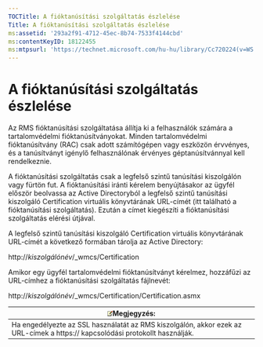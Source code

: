 ```yaml
---
TOCTitle: A fióktanúsítási szolgáltatás észlelése
Title: A fióktanúsítási szolgáltatás észlelése
ms:assetid: '293a2f91-4712-45ec-8b74-7533f4144cbd'
ms:contentKeyID: 18122455
ms:mtpsurl: 'https://technet.microsoft.com/hu-hu/library/Cc720224(v=WS.10)'
---
```


A fióktanúsítási szolgáltatás észlelése
=======================================

Az RMS fióktanúsítási szolgáltatása állítja ki a felhasználók számára a tartalomvédelmi fióktanúsítványokat. Minden tartalomvédelmi fióktanúsítvány (RAC) csak adott számítógépen vagy eszközön érvvényes, és a tanúsítványt igénylő felhasználónak érvényes géptanúsítvánnyal kell rendelkeznie.

A fióktanúsítási szolgáltatás csak a legfelső szintű tanúsítási kiszolgálón vagy fürtön fut. A fióktanúsítási iránti kérelem benyújtásakor az ügyfél először beolvassa az Active Directoryból a legfelső szintű tanúsítási kiszolgáló Certification virtuális könyvtárának URL-címét (itt található a fióktanúsítási szolgáltatás). Ezután a címet kiegészíti a fióktanúsítási szolgáltatás elérési útjával.

A legfelső szintű tanúsítási kiszolgáló Certification virtuális könyvtárának URL-címét a következő formában tárolja az Active Directory:

http://*kiszolgálónév*/\_wmcs/Certification

Amikor egy ügyfél tartalomvédelmi fióktanúsítványt kérelmez, hozzáfűzi az URL-címhez a fióktanúsítási szolgáltatás fájlnevét:

http://*kiszolgálónév*/\_wmcs/Certification/Certification.asmx

| ![](images/Cc720224.note(WS.10).gif)Megjegyzés:                                                  |
|-------------------------------------------------------------------------------------------------------------------------------|
| Ha engedélyezte az SSL használatát az RMS kiszolgálón, akkor ezek az URL-címek a https:// kapcsolódási protokollt használják. |
